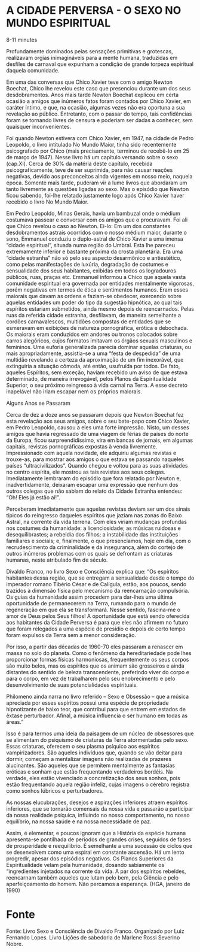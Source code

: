 # A CIDADE PERVERSA - O SEXO NO MUNDO ESPIRITUAL
8-11 minutes

Profundamente dominados pelas sensações primitivas e grotescas, realizavam orgias inimagináveis para a mente humana, traduzidas em desfiles de carnaval que expunham a condição de grande torpeza espiritual daquela comunidade.

Em uma das conversas que Chico Xavier teve com o amigo Newton Boechat, Chico lhe revelou este caso que presenciou durante um dos seus desdobramentos. Anos mais tarde Newton Boechat explicou em certa ocasião a amigos que inúmeros fatos foram contados por Chico Xavier, em caráter íntimo, e que, na ocasião, algumas vezes não era oportuna a sua revelação ao público. Entretanto, com o passar do tempo, tais confidências foram se tornando livres de censura e poderiam ser dadas a conhecer, sem quaisquer inconvenientes. 

Foi quando Newton estivera com Chico Xavier, em 1947, na cidade de Pedro Leopoldo, o livro intitulado No Mundo Maior, tinha sido recentemente psicografado por Chico (mais precisamente, terminou de recebê-lo em 25 de março de 1947). Nesse livro há um capítulo versando sobre o sexo (cap.XI). Cerca de 30% da matéria deste capítulo, recebida psicograficamente, teve de ser suprimida, para não causar reações negativas, devido aos preconceitos ainda vigentes em nosso meio, naquela época. Somente mais tarde, puderam vir a lume livros que abordaram um tanto livremente as questões ligadas ao sexo. Mas o episódio que Newton ficou sabendo, foi-lhe relatado justamente logo após Chico Xavier haver recebido o livro No Mundo Maior. 

Em Pedro Leopoldo, Minas Gerais, havia um bambuzal onde o médium costumava passear e conversar com os amigos que o procuravam. Foi ali que Chico revelou o caso ao Newton. Ei-lo:
Em um dos constantes desdobramentos astrais ocorridos com o nosso médium maior, durante o sono, Emmanuel conduziu o duplo-astral de Chico Xavier a uma imensa “cidade espiritual”, situada numa região do Umbral. Esta lhe pareceu extremamente inferior e bastante próxima da crosta planetária.
Era uma “cidade estranha” não só pelo seu aspecto desarmônico e antiestético, como pelas manifestações de luxúria, degradação de costumes e sensualidade dos seus habitantes, exibidas em todos os logradouros públicos, ruas, praças etc. Emmanuel informou a Chico que aquela vasta comunidade espiritual era governada por entidades mentalmente vigorosas, porém negativas em termos de ética e sentimentos humanos. Eram esses maiorais que davam as ordens e faziam-se obedecer, exercendo sobre aquelas entidades um poder do tipo da sugestão hipnótica, ao qual tais espíritos estariam submetidos, ainda mesmo depois de reencarnados.
Pelas ruas da referida cidade estranha, desfilavam, de maneira semelhante a cordões carnavalescos, multidões compostas de entidades que se esmeravam em exibições de natureza pornográfica, erótica e debochada.
Os maiorais eram conduzidos em andores ou tronos colocados sobre carros alegóricos, cujos formatos imitavam os órgãos sexuais masculinos e femininos.
Uma euforia generalizada parecia dominar aquelas criaturas, ou mais apropriadamente, assistia-se a uma “festa de despedida” de uma multidão revelando a certeza da aproximação de um fim inexorável, que extinguiria a situação cômoda, até então, usufruída por todos. De fato, aqueles Espíritos, sem exceção, haviam recebido um aviso de que estava determinado, de maneira irrevogável, pelos Planos da Espiritualidade Superior, o seu próximo reingresso à vida carnal na Terra. A esse decreto inapelável não iriam escapar nem os próprios maiorais.

Alguns Anos se Passaram 

Cerca de dez a doze anos se passaram depois que Newton Boechat fez esta revelação aos seus amigos, sobre o seu bate-papo com Chico Xavier, em Pedro Leopoldo, causou a eles uma forte impressão. Nisto, um desses amigos que havia regressado de uma viagem de férias de países do norte da Europa, ficou surpreendidíssimo, vira em bancas de jornais, em algumas capitais, revistas pornográficas expostas à venda livremente. Impressionado com aquela novidade, ele adquiriu algumas revistas e trouxe-as, para mostrar aos amigos o que estava se passando naqueles países “ultracivilizados”. Quando chegou e voltou para as suas atividades no centro espírita, ele mostrou as tais revistas aos seus colegas. Imediatamente lembraram do episódio que fora relatado por Newton e, inadvertidamente, deixaram escapar uma expressão que nenhum dos outros colegas que não sabiam do relato da Cidade Estranha entendeu: “Oh! Eles já estão aí!”. 

Perceberam imediatamente que aquelas revistas deviam ser um dos sinais típicos do reingresso daqueles espíritos que jaziam nas zonas do Baixo Astral, na corrente da vida terrena. Com eles viriam mudanças profundas nos costumes da humanidade: a licenciosidade; as músicas ruidosas e desequilibrastes; a rebeldia dos filhos; a instabilidade das instituições familiares e sociais; e, finalmente, o que presenciamos, hoje em dia, com o recrudescimento da criminalidade e da insegurança, além do cortejo de outros inúmeros problemas com os quais se defrontam as criaturas humanas, neste atribulado fim de século.

Divaldo Franco, no livro Sexo e Consciência explica que: “Os espíritos habitantes dessa região, que se entregam a sensualidade desde o tempo do imperador romano Tibério César e de Calígula, estão, aos poucos, sendo trazidos à dimensão física pelo mecanismo da reencarnação compulsória. Os guias da humanidade assim procedem para dar-lhes uma última oportunidade de permanecerem na Terra, rumando para o mundo de regeneração em que ela se transformará. Nesse sentido, fascina-me o amor de Deus pelos Seus filhos! A oportunidade que está sendo oferecida aos habitantes da Cidade Perversa é para que eles não afirmem no futuro que foram relegados a uma espécie de presídio e depois de certo tempo foram expulsos da Terra sem a menor consideração. 

Por isso, a partir das décadas de 1960-70 eles passaram a renascer em massa no solo do planeta. Como o fenômeno da hereditariedade pode lhes proporcionar formas físicas harmoniosas, frequentemente os seus corpos são muito belos, mas os espíritos que os animam são grosseiros e ainda distantes do sentido de beleza transcendente, preferindo viver do corpo e para o corpo, em vez de trabalharem pelo seu enobrecimento e pelo desenvolvimento de suas potencialidades espirituais. 

Philomeno ainda narra no livro referido – Sexo e Obsessão – que a música apreciada por esses espíritos possui uma espécie de propriedade hipnotizante de baixo teor, que contribui para que entrem em estados de êxtase perturbador. Afinal, a música influencia o ser humano em todas as áreas.”

Isso é para termos uma ideia da paisagem de um núcleo de obsessores que se alimentam do psiquismo de criaturas da Terra atormentadas pelo sexo. Essas criaturas, oferecem o seu plasma psíquico aos espíritos vampirizadores. São aqueles indivíduos que, quando se vão deitar para dormir, começam a mentalizar imagens não realizadas de prazeres alucinantes. São aqueles que se permitem mentalmente as fantasias eróticas e sonham que estão frequentando verdadeiros bordéis. Na verdade, eles estão vivenciado a concretização dos seus sonhos, pois estão frequentando aquela região infeliz, cujas imagens o cérebro registra como sonhos lúbricos e perturbadores. 

As nossas elucubrações, desejos e aspirações inferiores atraem espíritos inferiores, que se tornarão comensais da nossa vida e passarão a participar da nossa realidade psíquica, influindo no nosso comportamento, no nosso equilíbrio, na nossa saúde e na nossa necessidade de paz. 

Assim, é elementar, e poucos ignoram que a História da espécie humana apresenta-se pontilhada de períodos de grandes crises, seguidos de fases de prosperidade e reequilíbrio. É semelhante a uma sucessão de ciclos que se desenvolvem como uma espiral em constante ascensão. Há um lento progredir, apesar dos episódios negativos. Os Planos Superiores da Espiritualidade velam pela humanidade, dosando sabiamente os “ingredientes injetados na corrente da vida. A par dos espíritos rebeldes, reencarnam também aqueles que lutam pelo bem, pela Ciência e pelo aperfeiçoamento do homem. Não percamos a esperança. (HGA, janeiro de 1990)

# Fonte
Fonte: Livro Sexo e Consciência de Divaldo Franco. Organizado por Luiz Fernando Lopes.
Livro Lições de sabedoria de Marlene Rossi Severino Nobre.